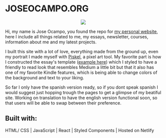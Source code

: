 # JOSEOCAMPO.ORG

<p align="center"><img src="https://i.ibb.co/LSTmQbt/mejorcalidad.png" /></p>

Hi, my name is Jose Ocampo, you found the repo for [my personal website](https://www.joseocampo.org/), here I include all things related to me, my essays, newsletter, courses, information about me and my latest projects.

I built this site with a lot of love, everything made from the ground up, even my portrait I made myself with [Piskel](https://www.piskelapp.com/), a pixel art tool. My favorite part is how I constructed the essay's template ([example here](https://www.joseocampo.org/conway)) which I styled to have a friendly to read look that resembles Medium a little bit but that it also has one of my favorite Kindle features, which is being able to change colors of the background and text to your liking.

So far I only have the spanish version ready, so if you dont speak spanish I would suggest just hopping trough the pages to get a glimpse of my beatiful site. Working on translation to have the english version functional soon, so that users will be able to swap between their preference.

## **Built with:**

HTML/ CSS | JavaScript | React | Styled Components | Hosted on Netlify
